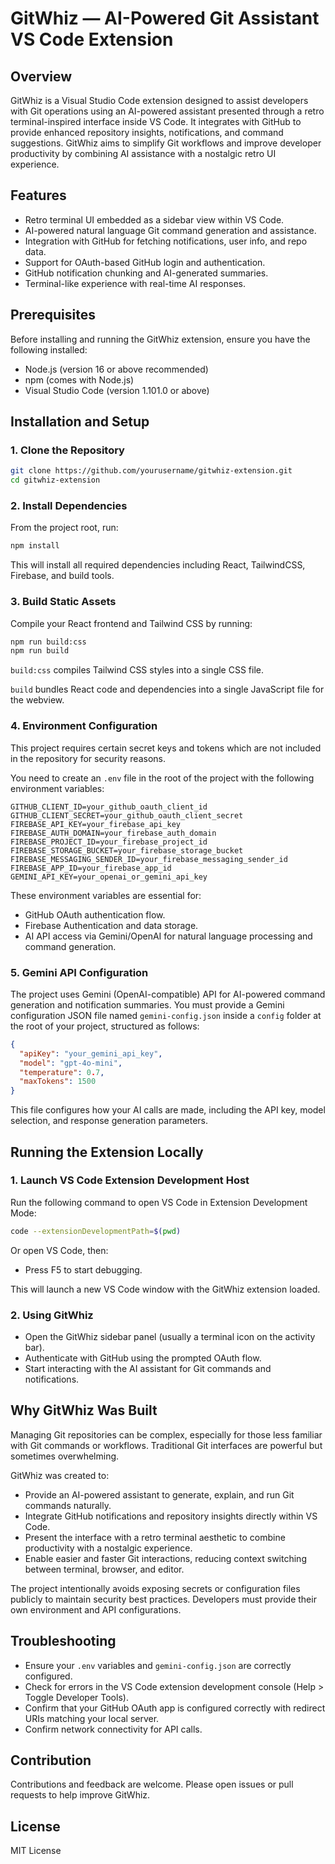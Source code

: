 # GitWhiz — AI-Powered Git Assistant VS Code Extension

## Overview

GitWhiz is a Visual Studio Code extension designed to assist developers with Git operations using an AI-powered assistant presented through a retro terminal-inspired interface inside VS Code. It integrates with GitHub to provide enhanced repository insights, notifications, and command suggestions. GitWhiz aims to simplify Git workflows and improve developer productivity by combining AI assistance with a nostalgic retro UI experience.

## Features

- Retro terminal UI embedded as a sidebar view within VS Code.
- AI-powered natural language Git command generation and assistance.
- Integration with GitHub for fetching notifications, user info, and repo data.
- Support for OAuth-based GitHub login and authentication.
- GitHub notification chunking and AI-generated summaries.
- Terminal-like experience with real-time AI responses.

## Prerequisites

Before installing and running the GitWhiz extension, ensure you have the following installed:

- Node.js (version 16 or above recommended)
- npm (comes with Node.js)
- Visual Studio Code (version 1.101.0 or above)

## Installation and Setup

### 1. Clone the Repository

```bash
git clone https://github.com/yourusername/gitwhiz-extension.git
cd gitwhiz-extension
```

### 2. Install Dependencies

From the project root, run:

```bash
npm install
```

This will install all required dependencies including React, TailwindCSS, Firebase, and build tools.

### 3. Build Static Assets

Compile your React frontend and Tailwind CSS by running:

```bash
npm run build:css
npm run build
```

`build:css` compiles Tailwind CSS styles into a single CSS file.

`build` bundles React code and dependencies into a single JavaScript file for the webview.

### 4. Environment Configuration

This project requires certain secret keys and tokens which are not included in the repository for security reasons.

You need to create an `.env` file in the root of the project with the following environment variables:

```env
GITHUB_CLIENT_ID=your_github_oauth_client_id
GITHUB_CLIENT_SECRET=your_github_oauth_client_secret
FIREBASE_API_KEY=your_firebase_api_key
FIREBASE_AUTH_DOMAIN=your_firebase_auth_domain
FIREBASE_PROJECT_ID=your_firebase_project_id
FIREBASE_STORAGE_BUCKET=your_firebase_storage_bucket
FIREBASE_MESSAGING_SENDER_ID=your_firebase_messaging_sender_id
FIREBASE_APP_ID=your_firebase_app_id
GEMINI_API_KEY=your_openai_or_gemini_api_key
```

These environment variables are essential for:

- GitHub OAuth authentication flow.
- Firebase Authentication and data storage.
- AI API access via Gemini/OpenAI for natural language processing and command generation.

### 5. Gemini API Configuration

The project uses Gemini (OpenAI-compatible) API for AI-powered command generation and notification summaries. You must provide a Gemini configuration JSON file named `gemini-config.json` inside a `config` folder at the root of your project, structured as follows:

```json
{
  "apiKey": "your_gemini_api_key",
  "model": "gpt-4o-mini",
  "temperature": 0.7,
  "maxTokens": 1500
}
```

This file configures how your AI calls are made, including the API key, model selection, and response generation parameters.

## Running the Extension Locally

### 1. Launch VS Code Extension Development Host

Run the following command to open VS Code in Extension Development Mode:

```bash
code --extensionDevelopmentPath=$(pwd)
```

Or open VS Code, then:

- Press F5 to start debugging.

This will launch a new VS Code window with the GitWhiz extension loaded.

### 2. Using GitWhiz

- Open the GitWhiz sidebar panel (usually a terminal icon on the activity bar).
- Authenticate with GitHub using the prompted OAuth flow.
- Start interacting with the AI assistant for Git commands and notifications.

## Why GitWhiz Was Built

Managing Git repositories can be complex, especially for those less familiar with Git commands or workflows. Traditional Git interfaces are powerful but sometimes overwhelming.

GitWhiz was created to:

- Provide an AI-powered assistant to generate, explain, and run Git commands naturally.
- Integrate GitHub notifications and repository insights directly within VS Code.
- Present the interface with a retro terminal aesthetic to combine productivity with a nostalgic experience.
- Enable easier and faster Git interactions, reducing context switching between terminal, browser, and editor.

The project intentionally avoids exposing secrets or configuration files publicly to maintain security best practices. Developers must provide their own environment and API configurations.

## Troubleshooting

- Ensure your `.env` variables and `gemini-config.json` are correctly configured.
- Check for errors in the VS Code extension development console (Help > Toggle Developer Tools).
- Confirm that your GitHub OAuth app is configured correctly with redirect URIs matching your local server.
- Confirm network connectivity for API calls.

## Contribution

Contributions and feedback are welcome. Please open issues or pull requests to help improve GitWhiz.

## License

MIT License

